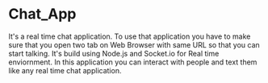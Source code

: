 # Chat_App
It's a real time chat application.
To use that application you have to make sure that you open two tab on Web Browser with same URL so that you can start talking.
It's build using Node.js and Socket.io for Real time enviornment.
In this application you can interact with people and text them like any real time chat application.

